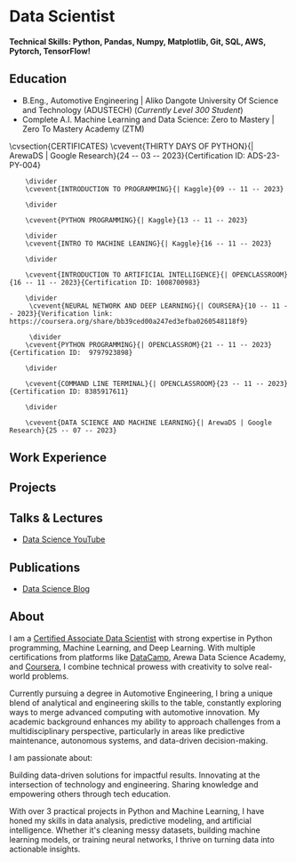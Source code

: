 # Data Scientist

#### Technical Skills: Python, Pandas, Numpy, Matplotlib, Git, SQL, AWS, Pytorch, TensorFlow!

## Education
<!-- - Ph.D., Physics | The University of Texas at Dallas (_May 2022_)	-->							       		
<!--- - M.S., Physics	| The University of Texas at Dallas (_December 2019_)	--> 			        		
- B.Eng., Automotive Engineering | Aliko Dangote University Of Science and Technology (ADUSTECH) (_Currently Level 300 Student_)
- Complete A.I. Machine Learning and Data Science: Zero to Mastery | Zero To Mastery Academy (ZTM)

\cvsection{CERTIFICATES}
            \cvevent{THIRTY DAYS OF PYTHON}{| ArewaDS | Google Research}{24 -- 03 -- 2023}{Certification ID: ADS-23-PY-004}
        
        \divider
        \cvevent{INTRODUCTION TO PROGRAMMING}{| Kaggle}{09 -- 11 -- 2023}

        \divider
        
        \cvevent{PYTHON PROGRAMMING}{| Kaggle}{13 -- 11 -- 2023}

        \divider
        \cvevent{INTRO TO MACHINE LEANING}{| Kaggle}{16 -- 11 -- 2023}

        \divider

        \cvevent{INTRODUCTION TO ARTIFICIAL INTELLIGENCE}{| OPENCLASSROOM}{16 -- 11 -- 2023}{Certification ID: 1008700983}

        \divider
         \cvevent{NEURAL NETWORK AND DEEP LEARNING}{| COURSERA}{10 -- 11 -- 2023}{Verification link: https://coursera.org/share/bb39ced00a247ed3efba0260548118f9}

         \divider
        \cvevent{PYTHON PROGRAMMING}{| OPENCLASSROM}{21 -- 11 -- 2023}{Certification ID:  9797923898}

        \divider

        \cvevent{COMMAND LINE TERMINAL}{| OPENCLASSROOM}{23 -- 11 -- 2023}{Certification ID: 8385917611}

        \divider

        \cvevent{DATA SCIENCE AND MACHINE LEARNING}{| ArewaDS | Google Research}{25 -- 07 -- 2023}
        

## Work Experience
<!--**Data Scientist @ Toyota Financial Services (_June 2022 - Present_)**
- Uncovered and corrected missing step in production data pipeline which impacted over 70% of active accounts
- Redeveloped loan originations model which resulted in 50% improvement in model performance and saving 1 million dollars in potential losses

**Data Science Consultant @ Shawhin Talebi Ventures LLC (_December 2020 - Present_)**
- Conducted data collection, processing, and analysis for novel study evaluating the impact of over 300 biometrics variables on human performance in hyper-realistic, live-fire training scenarios
- Applied unsupervised deep learning approaches to longitudinal ICU data to discover novel sepsis sub-phenotypes-->

## Projects
<!--### Data-Driven EEG Band Discovery with Decision Trees
[Publication](https://www.mdpi.com/1424-8220/22/8/3048)

Developed objective strategy for discovering optimal EEG bands based on signal power spectra using **Python**. This data-driven approach led to better characterization of the underlying power spectrum by identifying bands that outperformed the more commonly used band boundaries by a factor of two. The proposed method provides a fully automated and flexible approach to capturing key signal components and possibly discovering new indices of brain activity.

![EEG Band Discovery](/assets/img/eeg_band_discovery.jpeg)

### Decoding Physical and Cognitive Impacts of Particulate Matter Concentrations at Ultra-Fine Scales
[Publication](https://www.mdpi.com/1424-8220/22/11/4240)

Used **Matlab** to train over 100 machine learning models which estimated particulate matter concentrations based on a suite of over 300 biometric variables. We found biometric variables can be used to accurately estimate particulate matter concentrations at ultra-fine spatial scales with high fidelity (r2 = 0.91) and that smaller particles are better estimated than larger ones. Inferring environmental conditions solely from biometric measurements allows us to disentangle key interactions between the environment and the body.

![Bike Study](/assets/img/bike_study.jpeg)-->

## Talks & Lectures
<!-- - Causality: The new science of an old question - GSP Seminar, Fall 2021
- Guest Lecture: Dimensionality Reduction - Big Data and Machine Learning for Scientific Discovery (PHYS 5336), Spring 2021
- Guest Lecture: Fourier and Wavelet Transforms - Scientific Computing (PHYS 5315), Fall 2020
- A Brief Introduction to Optimization - GSP Seminar, Fall 2019
- Weeks of Welcome Poster Competition - UTD, Fall 2019
- A Brief Introduction to Networks - GSP Seminar, Spring 2019-->

- [Data Science YouTube](https://Alamein.github.com)

## Publications
<!--1. Talebi S., Lary D.J., Wijeratne L. OH., and Lary, T. Modeling Autonomic Pupillary Responses from External Stimuli Using Machine Learning (2019). DOI: 10.26717/BJSTR.2019.20.003446
2. Wijeratne, L.O.; Kiv, D.R.; Aker, A.R.; Talebi, S.; Lary, D.J. Using Machine Learning for the Calibration of Airborne Particulate Sensors. Sensors 2020, 20, 99.
3. Lary, D.J.; Schaefer, D.; Waczak, J.; Aker, A.; Barbosa, A.; Wijeratne, L.O.H.; Talebi, S.; Fernando, B.; Sadler, J.; Lary, T.; Lary, M.D. Autonomous Learning of New Environments with a Robotic Team Employing Hyper-Spectral Remote Sensing, Comprehensive In-Situ Sensing and Machine Learning. Sensors 2021, 21, 2240. https://doi.org/10.3390/s21062240
4. Zhang, Y.; Wijeratne, L.O.H.; Talebi, S.; Lary, D.J. Machine Learning for Light Sensor Calibration. Sensors 2021, 21, 6259. https://doi.org/10.3390/s21186259
5. Talebi, S.; Waczak, J.; Fernando, B.; Sridhar, A.; Lary, D.J. Data-Driven EEG Band Discovery with Decision Trees. Preprints 2022, 2022030145 (doi: 10.20944/preprints202203.0145.v1).
6. Fernando, B.A.; Sridhar, A.; Talebi, S.; Waczak, J.; Lary, D.J. Unsupervised Blink Detection Using Eye Aspect Ratio Values. Preprints 2022, 2022030200 (doi: 10.20944/preprints202203.0200.v1).
7. Talebi, S. et al. Decoding Physical and Cognitive Impacts of PM Concentrations at Ultra-fine Scales, 29 March 2022, PREPRINT (Version 1) available at Research Square [https://doi.org/10.21203/rs.3.rs-1499191/v1]
8. Lary, D.J. et al. (2022). Machine Learning, Big Data, and Spatial Tools: A Combination to Reveal Complex Facts That Impact Environmental Health. In: Faruque, F.S. (eds) Geospatial Technology for Human Well-Being and Health. Springer, Cham. https://doi.org/10.1007/978-3-030-71377-5_12
9. Wijerante, L.O.H. et al. (2022). Advancement in Airborne Particulate Estimation Using Machine Learning. In: Faruque, F.S. (eds) Geospatial Technology for Human Well-Being and Health. Springer, Cham. https://doi.org/10.1007/978-3-030-71377-5_13-->

- [Data Science Blog](https://medium.com/@alaminhnab4)

## About
I am a [Certified Associate Data Scientist](https://www.datacamp.com/certificate/DSA0013045162178) with strong expertise in Python programming, Machine Learning, and Deep Learning. With multiple certifications from platforms like [DataCamp]((https://www.datacamp.com/certificate/DSA0013045162178)), Arewa Data Science Academy, and [Coursera](https://coursera.org/share/f19f408c459a83601afd94498af84217), I combine technical prowess with creativity to solve real-world problems.

Currently pursuing a degree in Automotive Engineering, I bring a unique blend of analytical and engineering skills to the table, constantly exploring ways to merge advanced computing with automotive innovation. My academic background enhances my ability to approach challenges from a multidisciplinary perspective, particularly in areas like predictive maintenance, autonomous systems, and data-driven decision-making.

I am passionate about:

Building data-driven solutions for impactful results.
Innovating at the intersection of technology and engineering.
Sharing knowledge and empowering others through tech education.

With over 3 practical projects in Python and Machine Learning, I have honed my skills in data analysis, predictive modeling, and artificial intelligence. Whether it's cleaning messy datasets, building machine learning models, or training neural networks, I thrive on turning data into actionable insights.
